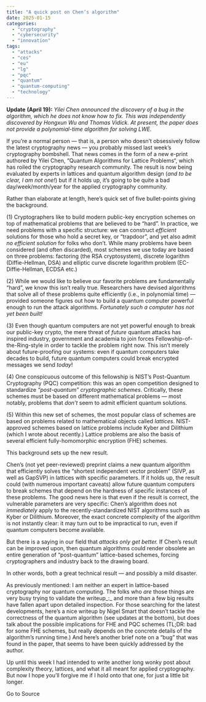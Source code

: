 ```yaml
---
title: "A quick post on Chen’s algorithm"
date: 2025-01-15
categories: 
  - "cryptography"
  - "cybersecurity"
  - "innovation"
tags: 
  - "attacks"
  - "ces"
  - "eu"
  - "lg"
  - "pqc"
  - "quantum"
  - "quantum-computing"
  - "technology"
---
```


**Update** **(April 19):** _Yilei Chen announced the discovery of a bug in the algorithm, which he does not know how to fix. This was independently discovered by Hongxun Wu and Thomas Vidick. At present, the paper does not provide a polynomial-time algorithm for solving LWE._

If you’re a normal person — that is, a person who doesn’t obsessively follow the latest cryptography news — you probably missed last week’s cryptography bombshell. That news comes in the form of a new e-print authored by Yilei Chen, “Quantum Algorithms for Lattice Problems“, which has roiled the cryptography research community. The result is now being evaluated by experts in lattices and quantum algorithm design (_and to be clear, I am not one!_) but if it holds up, it’s going to be quite a bad day/week/month/year for the applied cryptography community.

Rather than elaborate at length, here’s quick set of five bullet-points giving the background.

(1) Cryptographers like to build modern public-key encryption schemes on top of mathematical problems that are believed to be “hard”. In practice, we need problems with a specific structure: we can construct _efficient_ solutions for those who hold a secret key, or “trapdoor”, and yet also admit _no efficient solution_ for folks who don’t. While many problems have been considered (and often discarded), most schemes we use today are based on three problems: factoring (the RSA cryptosystem), discrete logarithm (Diffie-Hellman, DSA) and elliptic curve discrete logarithm problem (EC-Diffie-Hellman, ECDSA etc.)

(2) While we would like to believe our favorite problems are fundamentally “hard”, we know this isn’t really true. Researchers have devised algorithms that solve all of these problems quite efficiently (i.e., in polynomial time) — provided someone figures out how to build a quantum computer powerful enough to run the attack algorithms. _Fortunately such a computer has not yet been built!_

(3) Even though quantum computers are not yet powerful enough to break our public-key crypto, the mere threat of _future_ quantum attacks has inspired industry, government and academia to join forces Fellowship-of-the-Ring-style in order to tackle the problem right now. This isn’t merely about future-proofing our systems: even if quantum computers take decades to build, future quantum computers could break encrypted messages we send _today_!

(4) One conspicuous outcome of this fellowship is NIST’s Post-Quantum Cryptography (PQC) competition: this was an open competition designed to standardize _“post-quantum” cryptographic schemes_. Critically, these schemes must be based on different mathematical problems — most notably, problems that _don’t_ seem to admit efficient quantum solutions.

(5) Within this new set of schemes, the most popular class of schemes are based on problems related to mathematical objects called _lattices_. NIST-approved schemes based on lattice problems include Kyber and Dilithium (which I wrote about recently.) Lattice problems are also the basis of several efficient fully-homomorphic encryption (FHE) schemes.

This background sets up the new result.

Chen’s (not yet peer-reviewed) preprint claims a new quantum algorithm that efficiently solves the “shortest independent vector problem” (SIVP, as well as GapSVP) in lattices with specific parameters. If it holds up, the result could (with numerous important caveats) allow future quantum computers to break schemes that depend on the hardness of specific instances of these problems. The good news here is that even if the result is correct, the vulnerable parameters are very specific: Chen’s algorithm does not _immediately_ apply to the recently-standardized NIST algorithms such as Kyber or Dilithium. Moreover, the exact concrete complexity of the algorithm is not instantly clear: it may turn out to be impractical to run, even if quantum computers become available.

But there is a saying in our field that _attacks only get better._ If Chen’s result can be improved upon, then quantum algorithms could render obsolete an entire generation of “post-quantum” lattice-based schemes, forcing cryptographers and industry back to the drawing board.

In other words, both a great technical result — and possibly a mild disaster.

As previously mentioned: I am neither an expert in lattice-based cryptography nor quantum computing. The folks who _are_ those things are very busy trying to validate the writeup_:_ and more than a few big results have fallen apart upon detailed inspection. For those searching for the latest developments, here’s a nice writeup by Nigel Smart that doesn’t tackle the correctness of the quantum algorithm (see updates at the bottom), but does talk about the possible implications for FHE and PQC schemes (TL;DR: bad for some FHE schemes, but really depends on the concrete details of the algorithm’s running time.) And here’s another brief note on a “bug” that was found in the paper, that seems to have been quickly addressed by the author.

Up until this week I had intended to write another long wonky post about complexity theory, lattices, and what it all meant for applied cryptography. But now I hope you’ll forgive me if I hold onto that one, for just a little bit longer.

Go to Source
